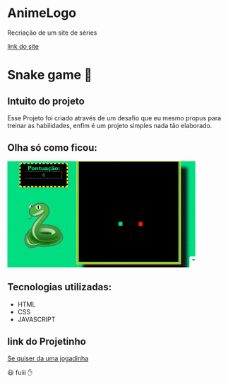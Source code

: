 # AnimeLogo
Recriação de um site de séries

[link do site](https://aba665.github.io/AnimeLogo/)

# Snake game 🐍

## Intuito do projeto

Esse Projeto foi criado através de um desafio que eu mesmo propus para treinar as habilidades, enfim é um projeto simples nada tão elaborado.

## Olha só como ficou:
  
  ![](https://github.com/aba665/Jogo_da_cobrinha/blob/main/image/Sem%20t%C3%ADtulo%20%E2%80%91%20Made%20with%20FlexClip.gif)
  
## Tecnologias utilizadas:

   * HTML
   * CSS
   * JAVASCRIPT

## link do Projetinho 

 [Se quiser da uma jogadinha](https://aba665.github.io/Jogo_da_cobrinha/)

😃 fuiii ✋ 

